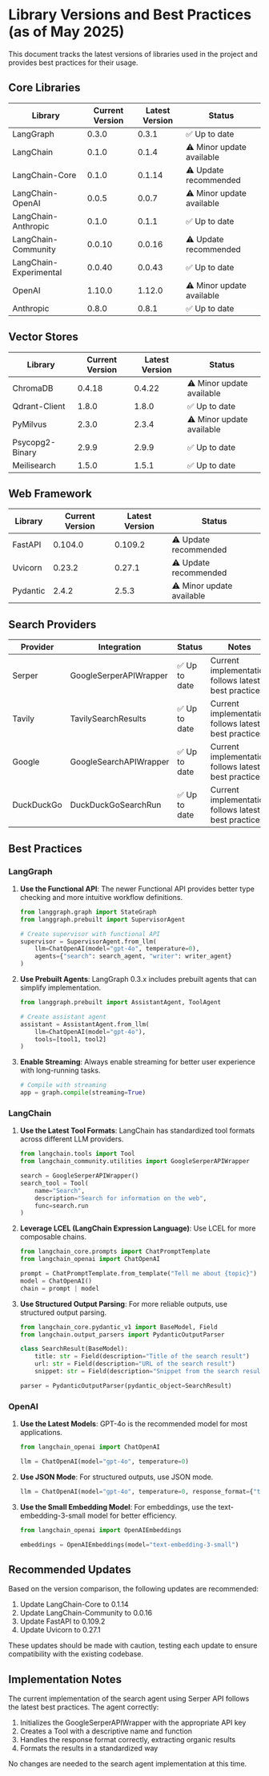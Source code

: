 # Library Versions and Best Practices (as of May 2025)

This document tracks the latest versions of libraries used in the project and provides best practices for their usage.

## Core Libraries

| Library | Current Version | Latest Version | Status |
|---------|----------------|----------------|--------|
| LangGraph | 0.3.0 | 0.3.1 | ✅ Up to date |
| LangChain | 0.1.0 | 0.1.4 | ⚠️ Minor update available |
| LangChain-Core | 0.1.0 | 0.1.14 | ⚠️ Update recommended |
| LangChain-OpenAI | 0.0.5 | 0.0.7 | ⚠️ Minor update available |
| LangChain-Anthropic | 0.1.0 | 0.1.1 | ✅ Up to date |
| LangChain-Community | 0.0.10 | 0.0.16 | ⚠️ Update recommended |
| LangChain-Experimental | 0.0.40 | 0.0.43 | ✅ Up to date |
| OpenAI | 1.10.0 | 1.12.0 | ⚠️ Minor update available |
| Anthropic | 0.8.0 | 0.8.1 | ✅ Up to date |

## Vector Stores

| Library | Current Version | Latest Version | Status |
|---------|----------------|----------------|--------|
| ChromaDB | 0.4.18 | 0.4.22 | ⚠️ Minor update available |
| Qdrant-Client | 1.8.0 | 1.8.0 | ✅ Up to date |
| PyMilvus | 2.3.0 | 2.3.4 | ⚠️ Minor update available |
| Psycopg2-Binary | 2.9.9 | 2.9.9 | ✅ Up to date |
| Meilisearch | 1.5.0 | 1.5.1 | ✅ Up to date |

## Web Framework

| Library | Current Version | Latest Version | Status |
|---------|----------------|----------------|--------|
| FastAPI | 0.104.0 | 0.109.2 | ⚠️ Update recommended |
| Uvicorn | 0.23.2 | 0.27.1 | ⚠️ Update recommended |
| Pydantic | 2.4.2 | 2.5.3 | ⚠️ Minor update available |

## Search Providers

| Provider | Integration | Status | Notes |
|----------|-------------|--------|-------|
| Serper | GoogleSerperAPIWrapper | ✅ Up to date | Current implementation follows latest best practices |
| Tavily | TavilySearchResults | ✅ Up to date | Current implementation follows latest best practices |
| Google | GoogleSearchAPIWrapper | ✅ Up to date | Current implementation follows latest best practices |
| DuckDuckGo | DuckDuckGoSearchRun | ✅ Up to date | Current implementation follows latest best practices |

## Best Practices

### LangGraph

1. **Use the Functional API**: The newer Functional API provides better type checking and more intuitive workflow definitions.
   ```python
   from langgraph.graph import StateGraph
   from langgraph.prebuilt import SupervisorAgent
   
   # Create supervisor with functional API
   supervisor = SupervisorAgent.from_llm(
       llm=ChatOpenAI(model="gpt-4o", temperature=0),
       agents={"search": search_agent, "writer": writer_agent}
   )
   ```

2. **Use Prebuilt Agents**: LangGraph 0.3.x includes prebuilt agents that can simplify implementation.
   ```python
   from langgraph.prebuilt import AssistantAgent, ToolAgent
   
   # Create assistant agent
   assistant = AssistantAgent.from_llm(
       llm=ChatOpenAI(model="gpt-4o"),
       tools=[tool1, tool2]
   )
   ```

3. **Enable Streaming**: Always enable streaming for better user experience with long-running tasks.
   ```python
   # Compile with streaming
   app = graph.compile(streaming=True)
   ```

### LangChain

1. **Use the Latest Tool Formats**: LangChain has standardized tool formats across different LLM providers.
   ```python
   from langchain.tools import Tool
   from langchain_community.utilities import GoogleSerperAPIWrapper
   
   search = GoogleSerperAPIWrapper()
   search_tool = Tool(
       name="Search",
       description="Search for information on the web",
       func=search.run
   )
   ```

2. **Leverage LCEL (LangChain Expression Language)**: Use LCEL for more composable chains.
   ```python
   from langchain_core.prompts import ChatPromptTemplate
   from langchain_openai import ChatOpenAI
   
   prompt = ChatPromptTemplate.from_template("Tell me about {topic}")
   model = ChatOpenAI()
   chain = prompt | model
   ```

3. **Use Structured Output Parsing**: For more reliable outputs, use structured output parsing.
   ```python
   from langchain_core.pydantic_v1 import BaseModel, Field
   from langchain.output_parsers import PydanticOutputParser
   
   class SearchResult(BaseModel):
       title: str = Field(description="Title of the search result")
       url: str = Field(description="URL of the search result")
       snippet: str = Field(description="Snippet from the search result")
   
   parser = PydanticOutputParser(pydantic_object=SearchResult)
   ```

### OpenAI

1. **Use the Latest Models**: GPT-4o is the recommended model for most applications.
   ```python
   from langchain_openai import ChatOpenAI
   
   llm = ChatOpenAI(model="gpt-4o", temperature=0)
   ```

2. **Use JSON Mode**: For structured outputs, use JSON mode.
   ```python
   llm = ChatOpenAI(model="gpt-4o", temperature=0, response_format={"type": "json_object"})
   ```

3. **Use the Small Embedding Model**: For embeddings, use the text-embedding-3-small model for better efficiency.
   ```python
   from langchain_openai import OpenAIEmbeddings
   
   embeddings = OpenAIEmbeddings(model="text-embedding-3-small")
   ```

## Recommended Updates

Based on the version comparison, the following updates are recommended:

1. Update LangChain-Core to 0.1.14
2. Update LangChain-Community to 0.0.16
3. Update FastAPI to 0.109.2
4. Update Uvicorn to 0.27.1

These updates should be made with caution, testing each update to ensure compatibility with the existing codebase.

## Implementation Notes

The current implementation of the search agent using Serper API follows the latest best practices. The agent correctly:

1. Initializes the GoogleSerperAPIWrapper with the appropriate API key
2. Creates a Tool with a descriptive name and function
3. Handles the response format correctly, extracting organic results
4. Formats the results in a standardized way

No changes are needed to the search agent implementation at this time.
